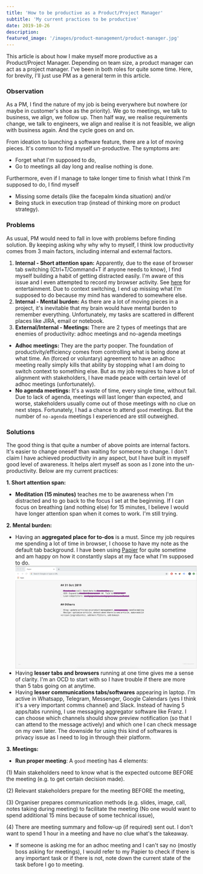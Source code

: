 ```yaml
---
title: 'How to be productive as a Product/Project Manager'
subtitle: 'My current practices to be productive'
date: 2019-10-26
description:
featured_image: '/images/product-management/product-manager.jpg'
---
```

This article is about how I make myself more productive as a Product/Project Manager. Depending on team size, a product manager can act as a project manager. I've been in both roles for quite some time. Here, for brevity, I'll just use PM as a general term in this article.

### Observation
As a PM, I find the nature of my job is being everywhere but nowhere (or maybe in customer's shoe as the priority). We go to meetings, we talk to business, we align, we follow up. Then half way, we realise requirements change, we talk to engineers, we align and realise it is not feasible, we align with business again. And the cycle goes on and on.

From ideation to launching a software feature, there are a lot of moving pieces. It's common to find myself un-productive. The symptoms are:
- Forget what I'm supposed to do,
- Go to meetings all day long and realise nothing is done.

Furthermore, even if I manage to take longer time to finish what I think I'm supposed to do, I find myself
- Missing some details (like the facepalm kinda situation) and/or
- Being stuck in execution trap (instead of thinking more on product strategy).

### Problems
As usual, PM would need to fall in love with problems before finding solution. By keeping asking why why why to myself, I think low productivity comes from 3 main factors, including internal and external factors.
1. **Internal - Short attention span:** Apparently, due to the ease of browser tab switching (Ctrl+T/Command+T if anyone needs to know), I find myself building a habit of getting distracted easily. I'm aware of this issue and I even attempted to record my browser activity. See [here]("/product-management/2019-09-19-tracking-extension") for entertainment. Due to context switching, I end up missing what I'm supposed to do because my mind has wandered to somewhere else.
2. **Internal - Mental burden:** As there are a lot of moving pieces in a project, it's inevitable that my brain would have mental burden to remember everything. Unfortunately, my tasks are scattered in different places like JIRA, email or notebook.
3. **External/Internal - Meetings:** There are 2 types of meetings that are enemies of productivity: adhoc meetings and no-agenda meetings
- **Adhoc meetings:** They are the party pooper. The foundation of productivity/efficiency comes from controlling what is being done at what time. An (forced or voluntary) agreement to have an adhoc meeting really simply kills that ability by stopping what I am doing to switch context to something else. But as my job requires to have a lot of alignment with stakeholders, I have made peace with certain level of adhoc meetings (unfortunately).
- **No agenda meetings:** It's a waste of time, every single time, without fail. Due to lack of agenda, meetings will last longer than expected, and worse, stakeholders usually come out of those meetings with no clue on next steps. Fortunately, I had a chance to attend `good` meetings. But the number of `no-agenda` meetings I experienced are still outweighed.

### Solutions
The good thing is that quite a number of above points are internal factors. It's easier to change oneself than waiting for someone to change. I don't claim I have achieved productivity in any aspect, but I have built in myself good level of awareness. It helps alert myself as soon as I zone into the un-productivity. Below are my current practices:

**1. Short attention span:**
- **Meditation (15 minutes)** teaches me to be awareness when I'm distracted and to go back to the focus I set at the beginning. If I can focus on breathing (and nothing else) for 15 minutes, I believe I would have longer attention span when it comes to work. I'm still trying.

**2. Mental burden:**
- Having an **aggregated place for to-dos** is a must. Since my job requires me spending a lot of time in browser, I choose to have my note as the default tab background. I have been using [Papier]("https://chrome.google.com/webstore/detail/papier/hhjeaokafplhjoogdemakihhdhffacia?hl=en") for quite sometime and am happy on how it constantly slaps at my face what I'm supposed to do.
![](/images/product-management/papier-screenshot.png)
- Having **lesser tabs and browsers** running at one time gives me a sense of clarity. I'm an OCD to start with so I have trouble if there are more than 5 tabs going on at anytime.
- Having **lesser communications tabs/softwares** appearing in laptop. I'm active in Whatsapp, Telegram, Messenger, Google Calendars (yes I think it's a very important comms channel) and Slack. Instead of having 5 apps/tabs running, I use messaging aggregator software like Franz. I can choose which channels should show preview notification (so that I can attend to the message actively) and which one I can check message on my own later. The downside for using this kind of softwares is privacy issue as I need to log in through their platform.

**3. Meetings:**
- **Run proper meeting**: A `good` meeting has 4 elements:

(1) Main stakeholders need to know what is the expected outcome BEFORE the meeting (e.g. to get certain decision made).

(2) Relevant stakeholders prepare for the meeting BEFORE the meeting,

(3) Organiser prepares communication methods (e.g. slides, image, call, notes taking during meeting) to facilitate the meeting (No one would want to spend additional 15 mins because of some technical issue),

(4) There are meeting summary and follow-up (if required) sent out. I don't want to spend 1 hour in a meeting and have no clue what's the takeaway.

- If someone is asking me for an adhoc meeting and I can't say no (mostly boss asking for meetings), I would refer to my Papier to check if there is any important task or if there is not, note down the current state of the task before I go to meeting.
